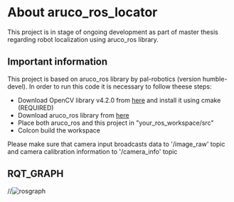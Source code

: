 # About aruco_ros_locator
This project is in stage of ongoing development as part of master thesis regarding robot localization using aruco_ros library.

## Important information
This project is based on aruco_ros library by pal-robotics (version humble-devel). In order to run this code it is necessary to follow theese steps:
+ Download OpenCV library v4.2.0 from [here](https://github.com/opencv/opencv/releases/tag/4.2.0) and install it using cmake (REQUIRED)
+ Download aruco_ros library from [here](https://github.com/pal-robotics/aruco_ros)
+ Place both aruco_ros and this project in "your_ros_workspace/src"
+ Colcon build the workspace

Please make sure that camera input broadcasts data to '/image_raw' topic and camera calibration information to '/camera_info' topic

## RQT_GRAPH

//![rosgraph](https://github.com/DavidHala123/Aruco_ros_locator/assets/78861269/bc95afa2-1207-4c78-9f66-d78489a36397)

